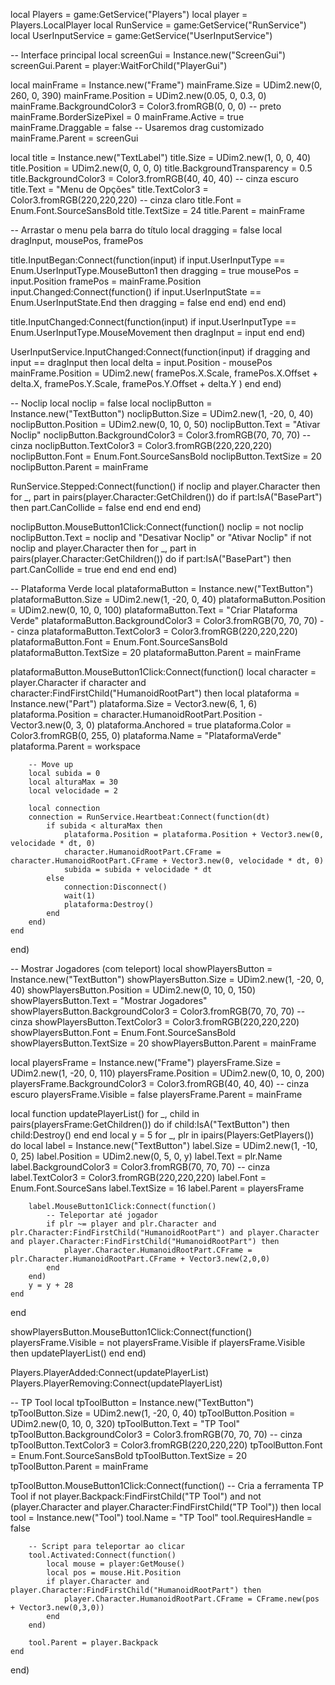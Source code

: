 local Players = game:GetService("Players")
local player = Players.LocalPlayer
local RunService = game:GetService("RunService")
local UserInputService = game:GetService("UserInputService")

-- Interface principal
local screenGui = Instance.new("ScreenGui")
screenGui.Parent = player:WaitForChild("PlayerGui")

local mainFrame = Instance.new("Frame")
mainFrame.Size = UDim2.new(0, 260, 0, 390)
mainFrame.Position = UDim2.new(0.05, 0, 0.3, 0)
mainFrame.BackgroundColor3 = Color3.fromRGB(0, 0, 0) -- preto
mainFrame.BorderSizePixel = 0
mainFrame.Active = true
mainFrame.Draggable = false -- Usaremos drag customizado
mainFrame.Parent = screenGui

local title = Instance.new("TextLabel")
title.Size = UDim2.new(1, 0, 0, 40)
title.Position = UDim2.new(0, 0, 0, 0)
title.BackgroundTransparency = 0.5
title.BackgroundColor3 = Color3.fromRGB(40, 40, 40) -- cinza escuro
title.Text = "Menu de Opções"
title.TextColor3 = Color3.fromRGB(220,220,220) -- cinza claro
title.Font = Enum.Font.SourceSansBold
title.TextSize = 24
title.Parent = mainFrame

-- Arrastar o menu pela barra do título
local dragging = false
local dragInput, mousePos, framePos

title.InputBegan:Connect(function(input)
    if input.UserInputType == Enum.UserInputType.MouseButton1 then
        dragging = true
        mousePos = input.Position
        framePos = mainFrame.Position
        input.Changed:Connect(function()
            if input.UserInputState == Enum.UserInputState.End then
                dragging = false
            end
        end)
    end
end)

title.InputChanged:Connect(function(input)
    if input.UserInputType == Enum.UserInputType.MouseMovement then
        dragInput = input
    end
end)

UserInputService.InputChanged:Connect(function(input)
    if dragging and input == dragInput then
        local delta = input.Position - mousePos
        mainFrame.Position = UDim2.new(
            framePos.X.Scale,
            framePos.X.Offset + delta.X,
            framePos.Y.Scale,
            framePos.Y.Offset + delta.Y
        )
    end
end)

-- Noclip
local noclip = false
local noclipButton = Instance.new("TextButton")
noclipButton.Size = UDim2.new(1, -20, 0, 40)
noclipButton.Position = UDim2.new(0, 10, 0, 50)
noclipButton.Text = "Ativar Noclip"
noclipButton.BackgroundColor3 = Color3.fromRGB(70, 70, 70) -- cinza
noclipButton.TextColor3 = Color3.fromRGB(220,220,220)
noclipButton.Font = Enum.Font.SourceSansBold
noclipButton.TextSize = 20
noclipButton.Parent = mainFrame

RunService.Stepped:Connect(function()
    if noclip and player.Character then
        for _, part in pairs(player.Character:GetChildren()) do
            if part:IsA("BasePart") then
                part.CanCollide = false
            end
        end
    end
end)

noclipButton.MouseButton1Click:Connect(function()
    noclip = not noclip
    noclipButton.Text = noclip and "Desativar Noclip" or "Ativar Noclip"
    if not noclip and player.Character then
        for _, part in pairs(player.Character:GetChildren()) do
            if part:IsA("BasePart") then
                part.CanCollide = true
            end
        end
    end
end)

-- Plataforma Verde
local plataformaButton = Instance.new("TextButton")
plataformaButton.Size = UDim2.new(1, -20, 0, 40)
plataformaButton.Position = UDim2.new(0, 10, 0, 100)
plataformaButton.Text = "Criar Plataforma Verde"
plataformaButton.BackgroundColor3 = Color3.fromRGB(70, 70, 70) -- cinza
plataformaButton.TextColor3 = Color3.fromRGB(220,220,220)
plataformaButton.Font = Enum.Font.SourceSansBold
plataformaButton.TextSize = 20
plataformaButton.Parent = mainFrame

plataformaButton.MouseButton1Click:Connect(function()
    local character = player.Character
    if character and character:FindFirstChild("HumanoidRootPart") then
        local plataforma = Instance.new("Part")
        plataforma.Size = Vector3.new(6, 1, 6)
        plataforma.Position = character.HumanoidRootPart.Position - Vector3.new(0, 3, 0)
        plataforma.Anchored = true
        plataforma.Color = Color3.fromRGB(0, 255, 0)
        plataforma.Name = "PlataformaVerde"
        plataforma.Parent = workspace

        -- Move up
        local subida = 0
        local alturaMax = 30
        local velocidade = 2

        local connection
        connection = RunService.Heartbeat:Connect(function(dt)
            if subida < alturaMax then
                plataforma.Position = plataforma.Position + Vector3.new(0, velocidade * dt, 0)
                character.HumanoidRootPart.CFrame = character.HumanoidRootPart.CFrame + Vector3.new(0, velocidade * dt, 0)
                subida = subida + velocidade * dt
            else
                connection:Disconnect()
                wait(1)
                plataforma:Destroy()
            end
        end)
    end
end)

-- Mostrar Jogadores (com teleport)
local showPlayersButton = Instance.new("TextButton")
showPlayersButton.Size = UDim2.new(1, -20, 0, 40)
showPlayersButton.Position = UDim2.new(0, 10, 0, 150)
showPlayersButton.Text = "Mostrar Jogadores"
showPlayersButton.BackgroundColor3 = Color3.fromRGB(70, 70, 70) -- cinza
showPlayersButton.TextColor3 = Color3.fromRGB(220,220,220)
showPlayersButton.Font = Enum.Font.SourceSansBold
showPlayersButton.TextSize = 20
showPlayersButton.Parent = mainFrame

local playersFrame = Instance.new("Frame")
playersFrame.Size = UDim2.new(1, -20, 0, 110)
playersFrame.Position = UDim2.new(0, 10, 0, 200)
playersFrame.BackgroundColor3 = Color3.fromRGB(40, 40, 40) -- cinza escuro
playersFrame.Visible = false
playersFrame.Parent = mainFrame

local function updatePlayerList()
    for _, child in pairs(playersFrame:GetChildren()) do
        if child:IsA("TextButton") then
            child:Destroy()
        end
    end
    local y = 5
    for _, plr in ipairs(Players:GetPlayers()) do
        local label = Instance.new("TextButton")
        label.Size = UDim2.new(1, -10, 0, 25)
        label.Position = UDim2.new(0, 5, 0, y)
        label.Text = plr.Name
        label.BackgroundColor3 = Color3.fromRGB(70, 70, 70) -- cinza
        label.TextColor3 = Color3.fromRGB(220,220,220)
        label.Font = Enum.Font.SourceSans
        label.TextSize = 16
        label.Parent = playersFrame

        label.MouseButton1Click:Connect(function()
            -- Teleportar até jogador
            if plr ~= player and plr.Character and plr.Character:FindFirstChild("HumanoidRootPart") and player.Character and player.Character:FindFirstChild("HumanoidRootPart") then
                player.Character.HumanoidRootPart.CFrame = plr.Character.HumanoidRootPart.CFrame + Vector3.new(2,0,0)
            end
        end)
        y = y + 28
    end
end

showPlayersButton.MouseButton1Click:Connect(function()
    playersFrame.Visible = not playersFrame.Visible
    if playersFrame.Visible then
        updatePlayerList()
    end
end)

Players.PlayerAdded:Connect(updatePlayerList)
Players.PlayerRemoving:Connect(updatePlayerList)

-- TP Tool
local tpToolButton = Instance.new("TextButton")
tpToolButton.Size = UDim2.new(1, -20, 0, 40)
tpToolButton.Position = UDim2.new(0, 10, 0, 320)
tpToolButton.Text = "TP Tool"
tpToolButton.BackgroundColor3 = Color3.fromRGB(70, 70, 70) -- cinza
tpToolButton.TextColor3 = Color3.fromRGB(220,220,220)
tpToolButton.Font = Enum.Font.SourceSansBold
tpToolButton.TextSize = 20
tpToolButton.Parent = mainFrame

tpToolButton.MouseButton1Click:Connect(function()
    -- Cria a ferramenta TP Tool
    if not player.Backpack:FindFirstChild("TP Tool") and not (player.Character and player.Character:FindFirstChild("TP Tool")) then
        local tool = Instance.new("Tool")
        tool.Name = "TP Tool"
        tool.RequiresHandle = false

        -- Script para teleportar ao clicar
        tool.Activated:Connect(function()
            local mouse = player:GetMouse()
            local pos = mouse.Hit.Position
            if player.Character and player.Character:FindFirstChild("HumanoidRootPart") then
                player.Character.HumanoidRootPart.CFrame = CFrame.new(pos + Vector3.new(0,3,0))
            end
        end)

        tool.Parent = player.Backpack
    end
end)
